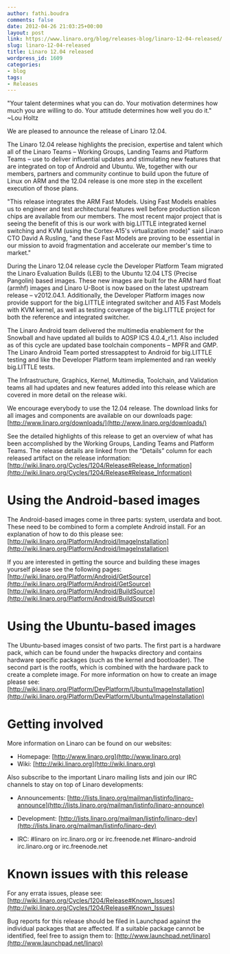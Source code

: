 ```yaml
---
author: fathi.boudra
comments: false
date: 2012-04-26 21:03:25+00:00
layout: post
link: https://www.linaro.org/blog/releases-blog/linaro-12-04-released/
slug: linaro-12-04-released
title: Linaro 12.04 released
wordpress_id: 1609
categories:
- blog
tags:
- Releases
---
```


"Your talent determines what you can do. Your motivation determines how much you are willing to do. Your attitude determines how well you do it." ~Lou Holtz


We are pleased to announce the release of Linaro 12.04.


The Linaro 12.04 release highlights the precision, expertise and talent which all of the Linaro Teams – Working Groups, Landing Teams and Platform Teams – use to deliver influential updates and stimulating new features that are integrated on top of Android and Ubuntu. We, together with our members, partners and community continue to build upon the future of Linux on ARM and the 12.04 release is one more step in the excellent execution of those plans.


"This release integrates the ARM Fast Models. Using Fast Models enables us to engineer and test architectural features well before production silicon chips are available from our members. The most recent major project that is seeing the benefit of this is our work with big.LITTLE integrated kernel switching and KVM (using the Cortex-A15's virtualization mode)" said Linaro CTO David A Rusling, "and these Fast Models are proving to be essential in our mission to avoid fragmentation and accelerate our member's time to market."


During the Linaro 12.04 release cycle the Developer Platform Team migrated the Linaro Evaluation Builds (LEB) to the Ubuntu 12.04 LTS (Precise Pangolin) based images. These new images are built for the ARM hard float (armhf) images and Linaro U-Boot is now based on the latest upstream release – v2012.04.1. Additionally, the Developer Platform images now provide support for the big.LITTLE integrated switcher and A15 Fast Models with KVM kernel, as well as testing coverage of the big.LITTLE project for both the reference and integrated switcher.


The Linaro Android team delivered the multimedia enablement for the Snowball and have updated all builds to AOSP ICS 4.0.4_r1.1. Also included as of this cycle are updated base toolchain components – MPFR and GMP. The Linaro Android Team ported stressapptest to Android for big.LITTLE testing and like the Developer Platform team implemented and ran weekly big.LITTLE tests.


The Infrastructure, Graphics, Kernel, Multimedia, Toolchain, and Validation teams all had updates and new features added into this release which are covered in more detail on the release wiki.


We encourage everybody to use the 12.04 release. The download links for all images and components are available on our downloads page:
[http://www.linaro.org/downloads/](http://www.linaro.org/downloads/)


See the detailed highlights of this release to get an overview of what has been accomplished by the Working Groups, Landing Teams and Platform Teams. The release details are linked from the “Details” column for each released artifact on the release information:
[http://wiki.linaro.org/Cycles/1204/Release#Release_Information](http://wiki.linaro.org/Cycles/1204/Release#Release_Information)


Using the Android-based images
=======================


The Android-based images come in three parts: system, userdata and boot. These need to be combined to form a complete Android install. For an explanation of how to do this please see:
[http://wiki.linaro.org/Platform/Android/ImageInstallation](http://wiki.linaro.org/Platform/Android/ImageInstallation)


If you are interested in getting the source and building these images yourself please see the following pages:
[http://wiki.linaro.org/Platform/Android/GetSource](http://wiki.linaro.org/Platform/Android/GetSource)
[http://wiki.linaro.org/Platform/Android/BuildSource](http://wiki.linaro.org/Platform/Android/BuildSource)


Using the Ubuntu-based images
=======================


The Ubuntu-based images consist of two parts. The first part is a hardware pack, which can be found under the hwpacks directory and contains hardware specific packages (such as the kernel and bootloader). The second part is the rootfs, which is combined with the hardware pack to create a complete image. For more information on how to create an image please see:
[http://wiki.linaro.org/Platform/DevPlatform/Ubuntu/ImageInstallation](http://wiki.linaro.org/Platform/DevPlatform/Ubuntu/ImageInstallation)


Getting involved
============


More information on Linaro can be found on our websites:
* Homepage: [http://www.linaro.org](http://www.linaro.org)
* Wiki: [http://wiki.linaro.org](http://wiki.linaro.org)


Also subscribe to the important Linaro mailing lists and join our IRC channels to stay on top of Linaro developments:
* Announcements:
[http://lists.linaro.org/mailman/listinfo/linaro-announce](http://lists.linaro.org/mailman/listinfo/linaro-announce)


* Development:
[http://lists.linaro.org/mailman/listinfo/linaro-dev](http://lists.linaro.org/mailman/listinfo/linaro-dev)


* IRC:
#linaro on irc.linaro.org or irc.freenode.net
#linaro-android irc.linaro.org or irc.freenode.net


Known issues with this release
=====================


For any errata issues, please see:
[http://wiki.linaro.org/Cycles/1204/Release#Known_Issues](http://wiki.linaro.org/Cycles/1204/Release#Known_Issues)


Bug reports for this release should be filed in Launchpad against the individual packages that are affected. If a suitable package cannot be identified, feel free to assign them to:
[http://www.launchpad.net/linaro](http://www.launchpad.net/linaro)
